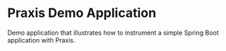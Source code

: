 # Praxis Demo Application
Demo application that illustrates how to instrument a simple Spring Boot application with Praxis.
